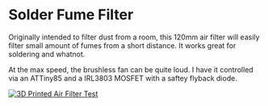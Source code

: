 # Solder Fume Filter
Originally intended to filter dust from a room, this 120mm air filter will easily filter small amount of fumes from a short distance. It works great for soldering and whatnot.

At the max speed, the brushless fan can be quite loud. I have it controlled via an ATTiny85 and a IRL3803 MOSFET with a saftey flyback diode.

[![3D Printed Air Filter Test](http://i.imgur.com/lwWssAY.jpg)](https://www.youtube.com/watch?v=p5OVDNX10iU)